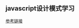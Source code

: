 ## javascript设计模式学习

[参考链接](https://addyosmani.com/resources/essentialjsdesignpatterns/book/#facadepatternjquery)